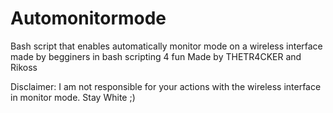 # Automonitormode
Bash script that enables automatically monitor mode on a wireless interface 
made by begginers in bash scripting 4 fun 
Made by THETR4CKER and Rikoss 

Disclaimer: I am not responsible for your actions with the wireless interface in monitor mode. Stay White ;)
